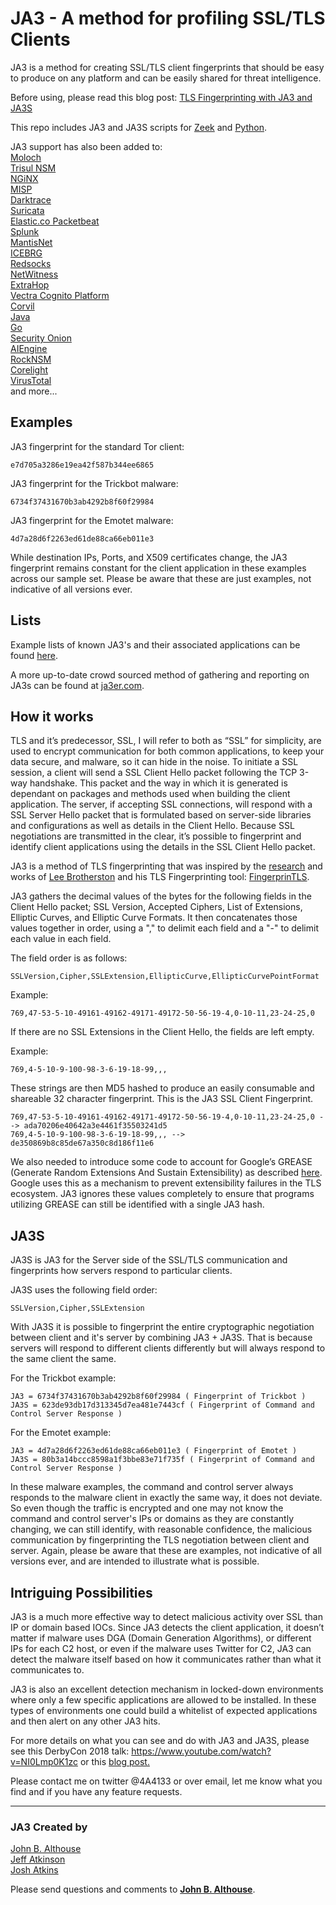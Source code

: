 # JA3 - A method for profiling SSL/TLS Clients

JA3 is a method for creating SSL/TLS client fingerprints that should be easy to produce on any platform and can be easily shared for threat intelligence.

Before using, please read this blog post: [TLS Fingerprinting with JA3 and JA3S](https://engineering.salesforce.com/tls-fingerprinting-with-ja3-and-ja3s-247362855967)

This repo includes JA3 and JA3S scripts for [Zeek](https://www.zeekurity.org/) and [Python](https://www.python.org/).

JA3 support has also been added to:  
[Moloch](http://molo.ch/)  
[Trisul NSM](https://github.com/trisulnsm/trisul-scripts/tree/master/lua/frontend_scripts/reassembly/ja3)  
[NGiNX](https://github.com/fooinha/nginx-ssl-ja3)  
[MISP](https://github.com/MISP)  
[Darktrace](https://www.darktrace.com/)  
[Suricata](https://suricata-ids.org/tag/ja3/)  
[Elastic.co Packetbeat](https://www.elastic.co/guide/en/beats/packetbeat/master/exported-fields-tls.html)  
[Splunk](https://www.splunk.com/blog/2017/12/18/configuring-ja3-with-bro-for-splunk.html)  
[MantisNet](https://www.mantisnet.com/)  
[ICEBRG](http://icebrg.io/)  
[Redsocks](https://www.redsocks.eu/)  
[NetWitness](https://github.com/timetology/nw/tree/master/parsers/ssl_ja3)  
[ExtraHop](https://www.extrahop.com/)  
[Vectra Cognito Platform](https://vectra.ai/)  
[Corvil](https://www.corvil.com/blog/2018/environmentally-conscious-understanding-your-network)  
[Java](https://github.com/lafaspot/ja3_4java)  
[Go](https://github.com/open-ch/ja3)  
[Security Onion](https://securityonion.net/)   
[AIEngine](https://bitbucket.org/camp0/aiengine)  
[RockNSM](https://rocknsm.io/)  
[Corelight](https://www.corelight.com/products/software)  
[VirusTotal](https://blog.virustotal.com/2019/10/in-house-dynamic-analysis-virustotal-jujubox.html#ja3)  
and more...  


## Examples

JA3 fingerprint for the standard Tor client:  
```
e7d705a3286e19ea42f587b344ee6865
```
JA3 fingerprint for the Trickbot malware:
```
6734f37431670b3ab4292b8f60f29984
```
JA3 fingerprint for the Emotet malware:
```
4d7a28d6f2263ed61de88ca66eb011e3
```

While destination IPs, Ports, and X509 certificates change, the JA3 fingerprint remains constant for the client application in these examples across our sample set. Please be aware that these are just examples, not indicative of all versions ever.

## Lists

Example lists of known JA3's and their associated applications can be found [here](https://github.com/salesforce/ja3/tree/master/lists).  

A more up-to-date crowd sourced method of gathering and reporting on JA3s can be found at [ja3er.com](https://ja3er.com).  

## How it works

TLS and it’s predecessor, SSL, I will refer to both as “SSL” for simplicity, are used to encrypt communication for both common applications, to keep your data secure, and malware, so it can hide in the noise. To initiate a SSL session, a client will send a SSL Client Hello packet following the TCP 3-way handshake. This packet and the way in which it is generated is dependant on packages and methods used when building the client application. The server, if accepting SSL connections, will respond with a SSL Server Hello packet that is formulated based on server-side libraries and configurations as well as details in the Client Hello. Because SSL negotiations are transmitted in the clear, it’s possible to fingerprint and identify client applications using the details in the SSL Client Hello packet.

JA3 is a method of TLS fingerprinting that was inspired by the [research](https://blog.squarelemon.com/tls-fingerprinting/) and works of [Lee Brotherston](https://twitter.com/synackpse) and his TLS Fingerprinting tool: [FingerprinTLS](https://github.com/LeeBrotherston/tls-fingerprinting/tree/master/fingerprintls). 

JA3 gathers the decimal values of the bytes for the following fields in the Client Hello packet; SSL Version, Accepted Ciphers, List of Extensions, Elliptic Curves, and Elliptic Curve Formats. It then concatenates those values together in order, using a "," to delimit each field and a "-" to delimit each value in each field.

The field order is as follows:
```
SSLVersion,Cipher,SSLExtension,EllipticCurve,EllipticCurvePointFormat
```
Example:
```    
769,47-53-5-10-49161-49162-49171-49172-50-56-19-4,0-10-11,23-24-25,0
```
If there are no SSL Extensions in the Client Hello, the fields are left empty. 

Example:
```   
769,4-5-10-9-100-98-3-6-19-18-99,,,
```
These strings are then MD5 hashed to produce an easily consumable and shareable 32 character fingerprint. This is the JA3 SSL Client Fingerprint.
```
769,47-53-5-10-49161-49162-49171-49172-50-56-19-4,0-10-11,23-24-25,0 --> ada70206e40642a3e4461f35503241d5
769,4-5-10-9-100-98-3-6-19-18-99,,, --> de350869b8c85de67a350c8d186f11e6
```
We also needed to introduce some code to account for Google’s GREASE (Generate Random Extensions And Sustain Extensibility) as described [here](https://tools.ietf.org/html/draft-davidben-tls-grease-01). Google uses this as a mechanism to prevent extensibility failures in the TLS ecosystem.  JA3 ignores these values completely to ensure that programs utilizing GREASE can still be identified with a single JA3 hash.

## JA3S

JA3S is JA3 for the Server side of the SSL/TLS communication and fingerprints how servers respond to particular clients. 

JA3S uses the following field order:
```
SSLVersion,Cipher,SSLExtension
```
With JA3S it is possible to fingerprint the entire cryptographic negotiation between client and it's server by combining JA3 + JA3S. That is because servers will respond to different clients differently but will always respond to the same client the same.

For the Trickbot example:
```
JA3 = 6734f37431670b3ab4292b8f60f29984 ( Fingerprint of Trickbot )
JA3S = 623de93db17d313345d7ea481e7443cf ( Fingerprint of Command and Control Server Response )
```
For the Emotet example:
```
JA3 = 4d7a28d6f2263ed61de88ca66eb011e3 ( Fingerprint of Emotet )
JA3S = 80b3a14bccc8598a1f3bbe83e71f735f ( Fingerprint of Command and Control Server Response )
```

In these malware examples, the command and control server always responds to the malware client in exactly the same way, it does not deviate. So even though the traffic is encrypted and one may not know the command and control server's IPs or domains as they are constantly changing, we can still identify, with reasonable confidence, the malicious communication by fingerprinting the TLS negotiation between client and server. Again, please be aware that these are examples, not indicative of all versions ever, and are intended to illustrate what is possible.

## Intriguing Possibilities

JA3 is a much more effective way to detect malicious activity over SSL than IP or domain based IOCs. Since JA3 detects the client application, it doesn’t matter if malware uses DGA (Domain Generation Algorithms), or different IPs for each C2 host, or even if the malware uses Twitter for C2, JA3 can detect the malware itself based on how it communicates rather than what it communicates to.

JA3 is also an excellent detection mechanism in locked-down environments where only a few specific applications are allowed to be installed. In these types of environments one could build a whitelist of expected applications and then alert on any other JA3 hits.

For more details on what you can see and do with JA3 and JA3S, please see this DerbyCon 2018 talk: https://www.youtube.com/watch?v=NI0Lmp0K1zc or this [blog post.](https://engineering.salesforce.com/tls-fingerprinting-with-ja3-and-ja3s-247362855967)

Please contact me on twitter @4A4133 or over email, let me know what you find and if you have any feature requests. 

___  
### JA3 Created by

[John B. Althouse](mailto:jalthouse@salesforce.com)  
[Jeff Atkinson](mailto:jatkinson@salesforce.com)  
[Josh Atkins](mailto:j.atkins@salesforce.com)  

Please send questions and comments to **[John B. Althouse](mailto:jalthouse@salesforce.com)**.

